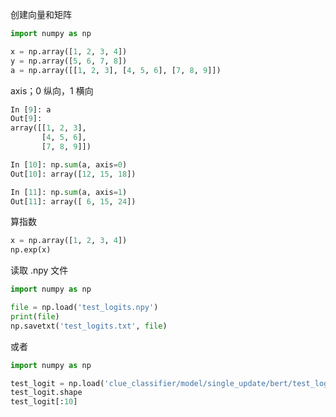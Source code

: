 
创建向量和矩阵  
```python 
import numpy as np 

x = np.array([1, 2, 3, 4]) 
y = np.array([5, 6, 7, 8]) 
a = np.array([[1, 2, 3], [4, 5, 6], [7, 8, 9]])  
```


axis；0 纵向，1 横向    
```python 
In [9]: a
Out[9]: 
array([[1, 2, 3],
       [4, 5, 6],
       [7, 8, 9]])

In [10]: np.sum(a, axis=0)
Out[10]: array([12, 15, 18])

In [11]: np.sum(a, axis=1)
Out[11]: array([ 6, 15, 24])
```


算指数  
```python 
x = np.array([1, 2, 3, 4])  
np.exp(x)  
```


读取 .npy 文件  
```python 
import numpy as np 

file = np.load('test_logits.npy') 
print(file) 
np.savetxt('test_logits.txt', file)  
```

或者  
```python 
import numpy as np 

test_logit = np.load('clue_classifier/model/single_update/bert/test_logits.npy')  
test_logit.shape  
test_logit[:10]  
```


